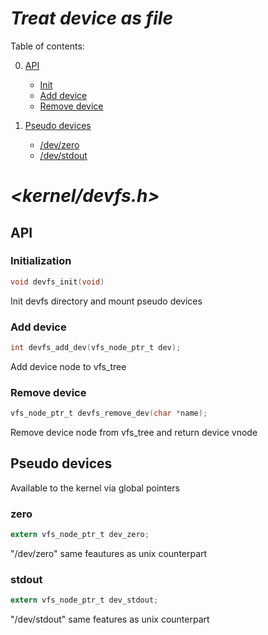 # ***Treat device as file***
Table of contents:   

0. [API](#api)   
    - [Init](#initialization)   
    - [Add device](#add-device)   
    - [Remove device](#remove-device)   
 
1. [Pseudo devices](#pseudo-devices)   
    - [/dev/zero](#zero)   
    - [/dev/stdout](#stdout)   

# _<kernel/devfs.h>_

## API
### Initialization
```c
void devfs_init(void)
```
Init devfs directory and mount pseudo devices

### Add device
```c
int devfs_add_dev(vfs_node_ptr_t dev);
```
Add device node to vfs_tree

### Remove device
```c
vfs_node_ptr_t devfs_remove_dev(char *name);
```
Remove device node from vfs_tree and return device vnode

## Pseudo devices
Available to the kernel via global pointers   
### zero
```c
extern vfs_node_ptr_t dev_zero;
```
"/dev/zero" same feautures as unix counterpart  

### stdout
```c
extern vfs_node_ptr_t dev_stdout;
```
"/dev/stdout" same features as unix counterpart